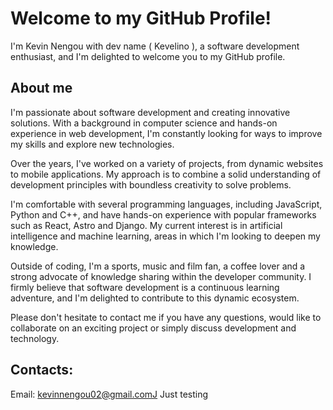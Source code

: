 # Welcome to my GitHub Profile!

I'm Kevin Nengou with dev name ( Kevelino ), a software development enthusiast, and I'm delighted to welcome you to my GitHub profile.

## About me

I'm passionate about software development and creating innovative solutions. With a background in computer science and hands-on experience in web development, I'm constantly looking for ways to improve my skills and explore new technologies.

Over the years, I've worked on a variety of projects, from dynamic websites to mobile applications. My approach is to combine a solid understanding of development principles with boundless creativity to solve problems.

I'm comfortable with several programming languages, including JavaScript, Python and C++, and have hands-on experience with popular frameworks such as React, Astro and Django. My current interest is in artificial intelligence and machine learning, areas in which I'm looking to deepen my knowledge.

Outside of coding, I'm a sports, music and film fan, a coffee lover and a strong advocate of knowledge sharing within the developer community. I firmly believe that software development is a continuous learning adventure, and I'm delighted to contribute to this dynamic ecosystem.

Please don't hesitate to contact me if you have any questions, would like to collaborate on an exciting project or simply discuss development and technology.

## Contacts:

Email: kevinnengou02@gmail.comJ Just testing
